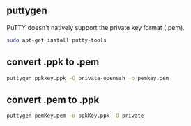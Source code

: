 ## puttygen

PuTTY doesn't natively support the private key format (.pem).

```bash
sudo apt-get install putty-tools
```

## convert .ppk to .pem

```bash
puttygen ppkkey.ppk -O private-openssh -o pemkey.pem
```

## convert .pem to .ppk

```bash
puttygen pemKey.pem -o ppkKey.ppk -O private
```